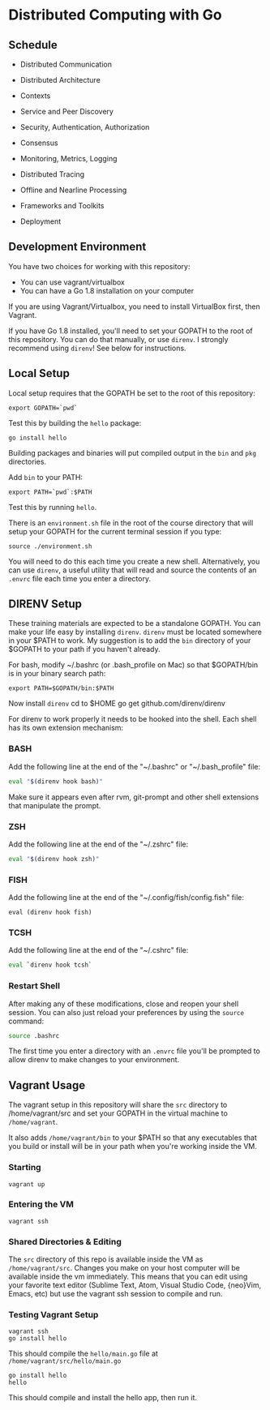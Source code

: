 # Distributed Computing with Go

## Schedule

* Distributed Communication

* Distributed Architecture

* Contexts

* Service and Peer Discovery

* Security, Authentication, Authorization

* Consensus

* Monitoring, Metrics, Logging

* Distributed Tracing

* Offline and Nearline Processing

* Frameworks and Toolkits

* Deployment


## Development Environment

You have two choices for working with this repository:

* You can use vagrant/virtualbox
* You can have a Go 1.8 installation on your computer 

If you are using Vagrant/Virtualbox, you need to install VirtualBox first, then Vagrant.

If you have Go 1.8 installed, you'll need to set your GOPATH to the root of this repository.  You can do that manually, or use `direnv`. I strongly recommend using `direnv`!  See below for instructions.




## Local Setup

Local setup requires that the GOPATH be set to the root of this repository:

	export GOPATH=`pwd`

Test this by building the `hello` package:

	go install hello

Building packages and binaries will put compiled output in the `bin` and `pkg` directories.

Add `bin` to your PATH:

	export PATH=`pwd`:$PATH

Test this by running `hello`.

There is an `environment.sh` file in the root of the course directory that will setup your GOPATH for
the current terminal session if you type:
	
	source ./environment.sh

You will need to do this each time you create a new shell.  Alternatively, you can use `direnv`, a useful utility
that will read and source the contents of an `.envrc` file each time you enter a directory.

## DIRENV Setup

These training materials are expected to be a standalone GOPATH.  You can make your life easy by installing `direnv`.  `direnv` must be located somewhere in your $PATH to work.  My suggestion is to add the `bin` directory of your $GOPATH to your path if you haven't already.

For bash, modify ~/.bashrc (or .bash_profile on Mac) so that $GOPATH/bin is in your binary search path:

	export PATH=$GOPATH/bin:$PATH

Now install `direnv`
	cd to $HOME 
	go get github.com/direnv/direnv

For direnv to work properly it needs to be hooked into the shell. Each shell
has its own extension mechanism:

### BASH

Add the following line at the end of the "~/.bashrc" or "~/.bash_profile" file:

```sh
eval "$(direnv hook bash)"
```

Make sure it appears even after rvm, git-prompt and other shell extensions
that manipulate the prompt.

### ZSH

Add the following line at the end of the "~/.zshrc" file:

```sh
eval "$(direnv hook zsh)"
```

### FISH

Add the following line at the end of the "~/.config/fish/config.fish" file:

```fish
eval (direnv hook fish)
```

### TCSH

Add the following line at the end of the "~/.cshrc" file:

```sh
eval `direnv hook tcsh`
```

### Restart Shell

After making any of these modifications, close and reopen your shell session.
You can also just reload your preferences by using the `source` command:

```sh
source .bashrc
```

The first time you enter a directory with an `.envrc` file you'll be prompted to allow direnv to make changes to your environment.



## Vagrant Usage

The vagrant setup in this repository will share the `src` directory to /home/vagrant/src and set your GOPATH in the virtual machine to `/home/vagrant`.

It also adds `/home/vagrant/bin` to your $PATH so that any executables that you build or install will be in your path when you're working inside the VM.

###  Starting

	vagrant up

### Entering the VM

	vagrant ssh

### Shared Directories & Editing

The `src` directory of this repo is available inside the VM as `/home/vagrant/src`.  Changes you make on your host computer will be available inside the vm immediately.  This means that you can edit using your favorite text editor (Sublime Text, Atom, Visual Studio Code, {neo}Vim, Emacs, etc) but use the vagrant ssh session to compile and run.

### Testing Vagrant Setup

	vagrant ssh
	go install hello

This should compile the `hello/main.go` file at `/home/vagrant/src/hello/main.go`

	go install hello
	hello

This should compile and install the hello app, then run it.



